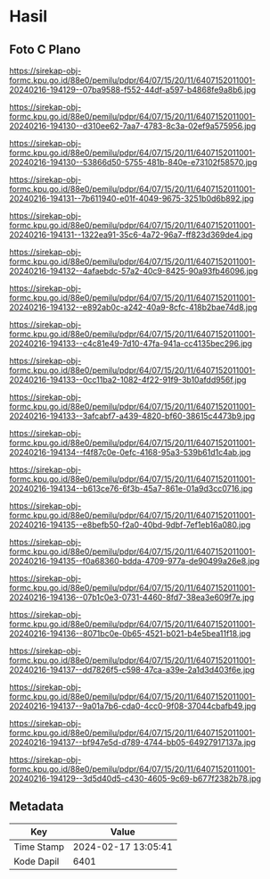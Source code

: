 # Hasil

## Foto C Plano

https://sirekap-obj-formc.kpu.go.id/88e0/pemilu/pdpr/64/07/15/20/11/6407152011001-20240216-194129--07ba9588-f552-44df-a597-b4868fe9a8b6.jpg

https://sirekap-obj-formc.kpu.go.id/88e0/pemilu/pdpr/64/07/15/20/11/6407152011001-20240216-194130--d310ee62-7aa7-4783-8c3a-02ef9a575956.jpg

https://sirekap-obj-formc.kpu.go.id/88e0/pemilu/pdpr/64/07/15/20/11/6407152011001-20240216-194130--53866d50-5755-481b-840e-e73102f58570.jpg

https://sirekap-obj-formc.kpu.go.id/88e0/pemilu/pdpr/64/07/15/20/11/6407152011001-20240216-194131--7b611940-e01f-4049-9675-3251b0d6b892.jpg

https://sirekap-obj-formc.kpu.go.id/88e0/pemilu/pdpr/64/07/15/20/11/6407152011001-20240216-194131--1322ea91-35c6-4a72-96a7-ff823d369de4.jpg

https://sirekap-obj-formc.kpu.go.id/88e0/pemilu/pdpr/64/07/15/20/11/6407152011001-20240216-194132--4afaebdc-57a2-40c9-8425-90a93fb46096.jpg

https://sirekap-obj-formc.kpu.go.id/88e0/pemilu/pdpr/64/07/15/20/11/6407152011001-20240216-194132--e892ab0c-a242-40a9-8cfc-418b2bae74d8.jpg

https://sirekap-obj-formc.kpu.go.id/88e0/pemilu/pdpr/64/07/15/20/11/6407152011001-20240216-194133--c4c81e49-7d10-47fa-941a-cc4135bec296.jpg

https://sirekap-obj-formc.kpu.go.id/88e0/pemilu/pdpr/64/07/15/20/11/6407152011001-20240216-194133--0cc11ba2-1082-4f22-91f9-3b10afdd956f.jpg

https://sirekap-obj-formc.kpu.go.id/88e0/pemilu/pdpr/64/07/15/20/11/6407152011001-20240216-194133--3afcabf7-a439-4820-bf60-38615c4473b9.jpg

https://sirekap-obj-formc.kpu.go.id/88e0/pemilu/pdpr/64/07/15/20/11/6407152011001-20240216-194134--f4f87c0e-0efc-4168-95a3-539b61d1c4ab.jpg

https://sirekap-obj-formc.kpu.go.id/88e0/pemilu/pdpr/64/07/15/20/11/6407152011001-20240216-194134--b613ce76-6f3b-45a7-861e-01a9d3cc0716.jpg

https://sirekap-obj-formc.kpu.go.id/88e0/pemilu/pdpr/64/07/15/20/11/6407152011001-20240216-194135--e8befb50-f2a0-40bd-9dbf-7ef1eb16a080.jpg

https://sirekap-obj-formc.kpu.go.id/88e0/pemilu/pdpr/64/07/15/20/11/6407152011001-20240216-194135--f0a68360-bdda-4709-977a-de90499a26e8.jpg

https://sirekap-obj-formc.kpu.go.id/88e0/pemilu/pdpr/64/07/15/20/11/6407152011001-20240216-194136--07b1c0e3-0731-4460-8fd7-38ea3e609f7e.jpg

https://sirekap-obj-formc.kpu.go.id/88e0/pemilu/pdpr/64/07/15/20/11/6407152011001-20240216-194136--8071bc0e-0b65-4521-b021-b4e5bea11f18.jpg

https://sirekap-obj-formc.kpu.go.id/88e0/pemilu/pdpr/64/07/15/20/11/6407152011001-20240216-194137--dd7826f5-c598-47ca-a39e-2a1d3d403f6e.jpg

https://sirekap-obj-formc.kpu.go.id/88e0/pemilu/pdpr/64/07/15/20/11/6407152011001-20240216-194137--9a01a7b6-cda0-4cc0-9f08-37044cbafb49.jpg

https://sirekap-obj-formc.kpu.go.id/88e0/pemilu/pdpr/64/07/15/20/11/6407152011001-20240216-194137--bf947e5d-d789-4744-bb05-64927917137a.jpg

https://sirekap-obj-formc.kpu.go.id/88e0/pemilu/pdpr/64/07/15/20/11/6407152011001-20240216-194129--3d5d40d5-c430-4605-9c69-b677f2382b78.jpg


## Metadata

| Key        | Value               |
| ---------- | ------------------- |
| Time Stamp | 2024-02-17 13:05:41 |
| Kode Dapil | 6401                |



